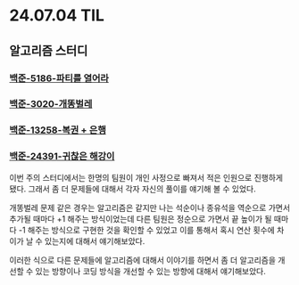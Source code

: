 # 24.07.04 TIL

## 알고리즘 스터디

### [백준-5186-파티를 열어라](https://www.acmicpc.net/problem/5186)

### [백준-3020-개똥벌레](https://www.acmicpc.net/problem/3020)

### [백준-13258-복권 + 은행](https://www.acmicpc.net/problem/13258)

### [백준-24391-귀찮은 해강이](https://www.acmicpc.net/problem/24391)

이번 주의 스터디에서는 한명의 팀원이 개인 사정으로 빠져서 적은 인원으로 진행하게 됐다. 그래서 좀 더 문제들에 대해서 각자 자신의 풀이를 얘기해 볼 수 있었다.

개똥벌레 문제 같은 경우는 알고리즘은 같지만 나는 석순이나 종유석을 역순으로 가면서 추가될 때마다 +1 해주는 방식이었는데 다른 팀원은 정순으로 가면서 끝 높이가 될 때마다 -1 해주는 방식으로 구현한 것을 확인할 수 있었고 이를 통해서 혹시 연산 횟수에 차이가 날 수 있는지에 대해서 얘기해보았다.

이러한 식으로 다른 문제들에 알고리즘에 대해서 이야기를 하면서 좀 더 알고리즘을 개선할 수 있는 방향이나 코딩 방식을 개선할 수 있는 방향에 대해서 얘기해보았다.
